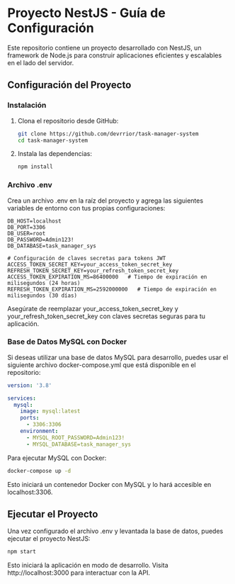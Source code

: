 # Proyecto NestJS - Guía de Configuración

Este repositorio contiene un proyecto desarrollado con NestJS, un framework de Node.js para construir aplicaciones eficientes y escalables en el lado del servidor.

## Configuración del Proyecto

### Instalación

1. Clona el repositorio desde GitHub:

   ```bash
   git clone https://github.com/devrrior/task-manager-system
   cd task-manager-system
   ```

2. Instala las dependencias:

   ```bash
   npm install

   ```

### Archivo .env

Crea un archivo .env en la raíz del proyecto y agrega las siguientes variables de entorno con tus propias configuraciones:

```dotenv
DB_HOST=localhost
DB_PORT=3306
DB_USER=root
DB_PASSWORD=Admin123!
DB_DATABASE=task_manager_sys

# Configuración de claves secretas para tokens JWT
ACCESS_TOKEN_SECRET_KEY=your_access_token_secret_key
REFRESH_TOKEN_SECRET_KEY=your_refresh_token_secret_key
ACCESS_TOKEN_EXPIRATION_MS=86400000   # Tiempo de expiración en milisegundos (24 horas)
REFRESH_TOKEN_EXPIRATION_MS=2592000000   # Tiempo de expiración en milisegundos (30 días)
```

Asegúrate de reemplazar your_access_token_secret_key y your_refresh_token_secret_key con claves secretas seguras para tu aplicación.

### Base de Datos MySQL con Docker

Si deseas utilizar una base de datos MySQL para desarrollo, puedes usar el siguiente archivo docker-compose.yml que está disponible en el repositorio:

```yaml
version: '3.8'

services:
  mysql:
    image: mysql:latest
    ports:
      - 3306:3306
    environment:
      - MYSQL_ROOT_PASSWORD=Admin123!
      - MYSQL_DATABASE=task_manager_sys
```

Para ejecutar MySQL con Docker:

```bash
docker-compose up -d
```

Esto iniciará un contenedor Docker con MySQL y lo hará accesible en localhost:3306.

## Ejecutar el Proyecto

Una vez configurado el archivo .env y levantada la base de datos, puedes ejecutar el proyecto NestJS:

```bash
npm start

```

Esto iniciará la aplicación en modo de desarrollo. Visita http://localhost:3000 para interactuar con la API.
